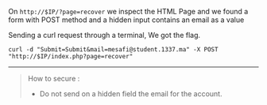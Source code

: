 On `http://$IP/?page=recover` we inspect the HTML Page and we found a form with POST method and a hidden input contains an email as a value

Sending a curl request through a terminal, We got the flag.

```
curl -d "Submit=Submit&mail=mesafi@student.1337.ma" -X POST "http://$IP/index.php?page=recover"
```

---

> How to secure :
>
> - Do not send on a hidden field the email for the account.
